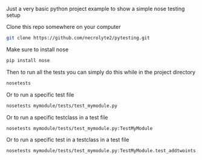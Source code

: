 Just a very basic python project example to show a simple nose testing setup

Clone this repo somewhere on your computer
```bash
git clone https://github.com/necrolyte2/pytesting.git
```

Make sure to install nose
```bash
pip install nose
```

Then to run all the tests you can simply do this while in the project directory
```bash
nosetests
```

Or to run a specific test file
```bash
nosetests mymodule/tests/test_mymodule.py
```

Or to run a specific testclass in a test file
```bash
nosetests mymodule/tests/test_mymodule.py:TestMyModule
```

Or to run a specific test in a testclass in a test file
```bash
nosetests mymodule/tests/test_mymodule.py:TestMyModule.test_addtwoints
```
